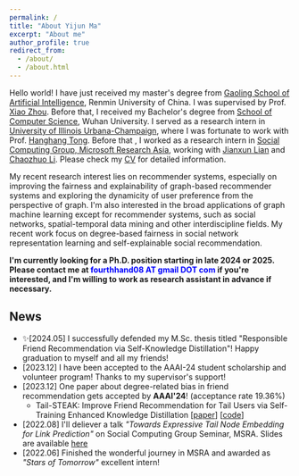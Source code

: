 ```yaml
---
permalink: /
title: "About Yijun Ma"
excerpt: "About me"
author_profile: true
redirect_from: 
  - /about/
  - /about.html
---
```


Hello world! I have just received my master's degree from [Gaoling School of Artificial Intelligence](http://ai.ruc.edu.cn/index.htm), Renmin University of China. I was supervised by Prof. [Xiao Zhou](https://gsai.ruc.edu.cn/xiaozhou). Before that, I received my Bachelor's degree from [School of Computer Science](http://cs.whu.edu.cn/aspx/enmain/), Wuhan University. I served as a research intern in [University of Illinois Urbana-Champaign](https://cs.illinois.edu/), where I was fortunate to work with Prof. [Hanghang Tong](http://tonghanghang.org/). Before that , I worked as a research intern in [Social Computing Group, Microsoft Research Asia](https://www.microsoft.com/en-us/research/group/social-computing-beijing/), working with [Jianxun Lian](https://www.microsoft.com/en-us/research/people/jialia) and [Chaozhuo Li](https://www.microsoft.com/en-us/research/people/cli/). Please check my [CV](https://antman9914.github.io/files/CV.pdf) for detailed information.

My recent research interest lies on recommender systems, especially on improving the fairness and explainability of graph-based recommender systems and exploring the dynamicity of user preference from the perspective of graph. I'm also interested in the broad applications of graph machine learning except for recommender systems, such as social networks, spatial-temporal data mining and other interdiscipline fields. My recent work focus on degree-based fairness in social network representation learning and self-explainable social recommendation.

**I'm currently looking for a Ph.D. position starting in late 2024 or 2025. Please contact me at <font color=Blue>fourthhand08 AT gmail DOT com</font> if you're interested, and I'm willing to work as research assistant in advance if necessary.**


## News
- ✨\[2024.05\] I successfully defended my M.Sc. thesis titled "Responsible Friend Recommendation via Self-Knowledge Distillation"! Happy graduation to myself and all my friends!
- \[2023.12\] I have been accepted to the AAAI-24 student scholarship and volunteer program! Thanks to my supervisor's support!
- \[2023.12\] One paper about degree-related bias in friend recommendation gets accepted by **AAAI'24**! (acceptance rate 19.36%)
    - Tail-STEAK: Improve Friend Recommendation for Tail Users via Self-Training Enhanced Knowledge Distillation \[[paper](https://ojs.aaai.org/index.php/AAAI/article/view/28737)\] \[[code](https://github.com/antman9914/Tail-STEAK)\]
- \[2022.08\] I'll deliever a talk *"Towards Expressive Tail Node Embedding for Link Prediction"* on Social Computing Group Seminar, MSRA. Slides are available [here](https://antman9914.github.io/files/talk202208msra.pdf)
- \[2022.06\] Finished the wonderful journey in MSRA and awarded as *"Stars of Tomorrow"* excellent intern!
